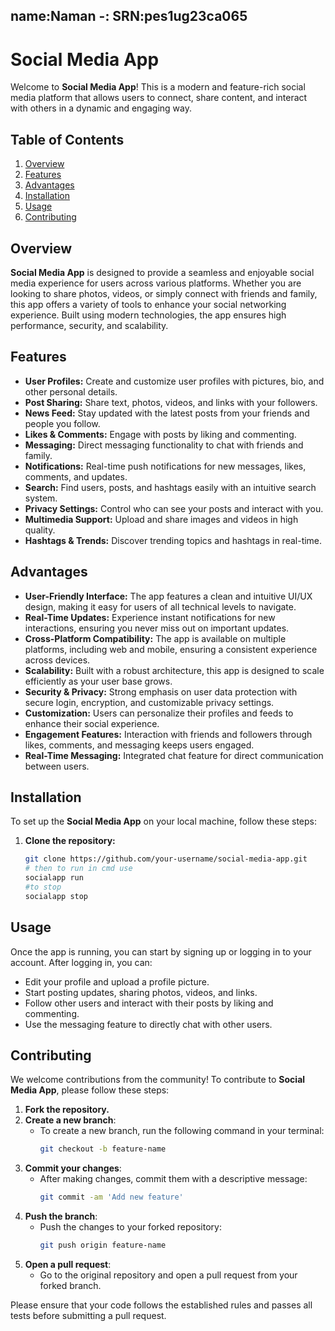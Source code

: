 ## name:Naman    -: SRN:pes1ug23ca065 

# Social Media App

Welcome to **Social Media App**! This is a modern and feature-rich social media platform that allows users to connect, share content, and interact with others in a dynamic and engaging way.

## Table of Contents
1. [Overview](#overview)
2. [Features](#features)
3. [Advantages](#advantages)
4. [Installation](#installation)
5. [Usage](#usage)
6. [Contributing](#contributing)

## Overview

**Social Media App** is designed to provide a seamless and enjoyable social media experience for users across various platforms. Whether you are looking to share photos, videos, or simply connect with friends and family, this app offers a variety of tools to enhance your social networking experience. Built using modern technologies, the app ensures high performance, security, and scalability.

## Features

- **User Profiles:** Create and customize user profiles with pictures, bio, and other personal details.
- **Post Sharing:** Share text, photos, videos, and links with your followers.
- **News Feed:** Stay updated with the latest posts from your friends and people you follow.
- **Likes & Comments:** Engage with posts by liking and commenting.
- **Messaging:** Direct messaging functionality to chat with friends and family.
- **Notifications:** Real-time push notifications for new messages, likes, comments, and updates.
- **Search:** Find users, posts, and hashtags easily with an intuitive search system.
- **Privacy Settings:** Control who can see your posts and interact with you.
- **Multimedia Support:** Upload and share images and videos in high quality.
- **Hashtags & Trends:** Discover trending topics and hashtags in real-time.

## Advantages

- **User-Friendly Interface:** The app features a clean and intuitive UI/UX design, making it easy for users of all technical levels to navigate.
- **Real-Time Updates:** Experience instant notifications for new interactions, ensuring you never miss out on important updates.
- **Cross-Platform Compatibility:** The app is available on multiple platforms, including web and mobile, ensuring a consistent experience across devices.
- **Scalability:** Built with a robust architecture, this app is designed to scale efficiently as your user base grows.
- **Security & Privacy:** Strong emphasis on user data protection with secure login, encryption, and customizable privacy settings.
- **Customization:** Users can personalize their profiles and feeds to enhance their social experience.
- **Engagement Features:** Interaction with friends and followers through likes, comments, and messaging keeps users engaged.
- **Real-Time Messaging:** Integrated chat feature for direct communication between users.
  
## Installation

To set up the **Social Media App** on your local machine, follow these steps:

1. **Clone the repository:**
   ```bash
   git clone https://github.com/your-username/social-media-app.git
   # then to run in cmd use
   socialapp run
   #to stop
   socialapp stop
   ```

## Usage    
Once the app is running, you can start by signing up or logging in to your account. After logging in, you can:

* Edit your profile and upload a profile picture.
* Start posting updates, sharing photos, videos, and links.
* Follow other users and interact with their posts by liking and commenting.
* Use the messaging feature to directly chat with other users.

## Contributing

We welcome contributions from the community! To contribute to **Social Media App**, please follow these steps:

1. **Fork the repository.**
2. **Create a new branch**:
   - To create a new branch, run the following command in your terminal:
     ```bash
     git checkout -b feature-name
     ```
3. **Commit your changes**:
   - After making changes, commit them with a descriptive message:
     ```bash
     git commit -am 'Add new feature'
     ```
4. **Push the branch**:
   - Push the changes to your forked repository:
     ```bash
     git push origin feature-name
     ```
5. **Open a pull request**:
   - Go to the original repository and open a pull request from your forked branch.

Please ensure that your code follows the established rules and passes all tests before submitting a pull request.
